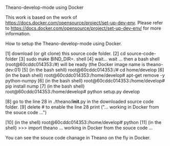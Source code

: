 
Theano-develop-mode using Docker

This work is based on the work of https://docs.docker.com/opensource/project/set-up-dev-env.
Please refer to https://docs.docker.com/opensource/project/set-up-dev-env/ for more information.


How to setup the Theano-develop-mode using Docker.

[1] download (or git clone) this source code folder.
[2] cd source-code-folder
[3] sudo make BIND_DIR=. shell
[4] wait... wait ... then a bash shell (root@60cddc014353:/#) will be ready (the Docker image name is theano-dev:01)
[5] (in the bash sehll) root@60cddc014353:/# cd home/develop
[6] (in the bash shell) root@60cddc014353:/home/develop# apt-get remove -y python-numpy
[6] (in the bash shell) root@60cddc014353:/home/develop# pip install nump
[7] (in the bash shell) root@60cddc014353:/home/develop# python setup.py develop

[8] go to the line 28 in ./theano/__init__.py in the downloaded source code folder.
[9] delete # to enable the line 28 
	print ("... working in Docker from the souce code ...")

[10] (in the shell) root@60cddc014353:/home/develop# python
[11] (in the shell) >>> import theano
			... working in Docker from the souce code ...

You can see the souce code chanage in Theano on the fly in Docker.


